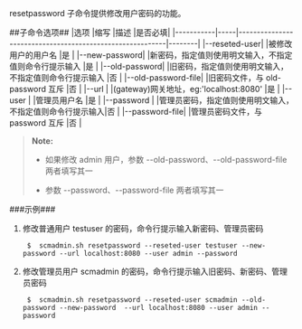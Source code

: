 resetpassword 子命令提供修改用户密码的功能。

##子命令选项##
|选项       |缩写 |描述                                                      |是否必填|
|-----------|-----|----------------------------------------------------------|--------|
|--reseted-user|  |被修改用户的用户名                                        |是      |
|--new-password|  |新密码，指定值则使用明文输入，不指定值则命令行提示输入    |是      |
|--old-password|  |旧密码，指定值则使用明文输入，不指定值则命令行提示输入    |否      |
|--old-password-file|  |旧密码文件，与 old-password 互斥                     |否      |
|--url      |     |(gateway)网关地址，eg:'localhost:8080'                    |是      |
|--user     |     |管理员用户名                                              |是      |
|--password |     |管理员密码，指定值则使用明文输入，不指定值则命令行提示输入|否      |
|--password-file| |管理员密码文件，与 password 互斥                          |否      |

>  **Note:**
>
>  * 如果修改 admin 用户，参数 --old-password、--old-password-file 两者填写其一
>
>  * 参数 --password、--password-file 两者填写其一

###示例###

1. 修改普通用户 testuser 的密码，命令行提示输入新密码、管理员密码

   ```lang-javascript
    $  scmadmin.sh resetpassword --reseted-user testuser --new-password --url localhost:8080 --user admin --password 
   ```
2. 修改管理员用户 scmadmin 的密码，命令行提示输入旧密码、新密码、管理员密码

   ```lang-javascript
    $  scmadmin.sh resetpassword --reseted-user scmadmin --old-password --new-password  --url localhost:8080 --user admin --password 
   ```